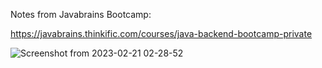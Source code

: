 Notes from Javabrains Bootcamp:

https://javabrains.thinkific.com/courses/java-backend-bootcamp-private

![Screenshot from 2023-02-21 02-28-52](https://user-images.githubusercontent.com/40923656/220225012-0e11d7c4-f172-4503-b12a-ceea4d8a1316.png)
